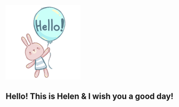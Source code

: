 
<img src="images/rabbit.png" alt="rab" width="200">

<h2>Hello! This is Helen & I wish you a good day!</h2>


